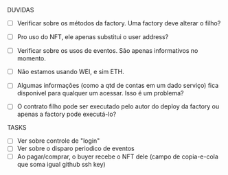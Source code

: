 DUVIDAS

- [ ] Verificar sobre os métodos da factory. Uma factory deve alterar o filho?

- [ ] Pro uso do NFT, ele apenas substitui o user address?

- [ ] Verificar sobre os usos de eventos. São apenas informativos no momento.

- [ ] Não estamos usando WEI, e sim ETH.

- [ ] Algumas informações (como a qtd de contas em um dado serviço) fica disponivel para qualquer um acessar. Isso é um problema?

- [ ] O contrato filho pode ser executado pelo autor do deploy da factory ou apenas a factory pode executá-lo?

TASKS

- [ ] Ver sobre controle de "login"
- [ ] Ver sobre o disparo periodico de eventos
- [ ] Ao pagar/comprar, o buyer recebe o NFT dele (campo de copia-e-cola que soma igual github ssh key)